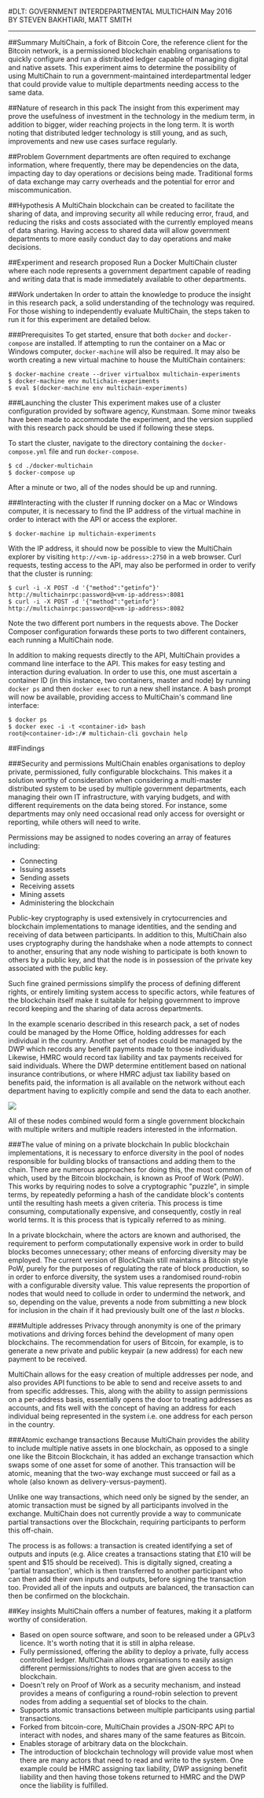 #DLT: GOVERNMENT INTERDEPARTMENTAL MULTICHAIN
May 2016  
BY STEVEN BAKHTIARI, MATT SMITH

---

##Summary
MultiChain, a fork of Bitcoin Core, the reference client for the Bitcoin network, is a permissioned blockchain enabling organisations to quickly configure and run a distributed ledger capable of managing digital and native assets. This experiment aims to determine the possibility of using MultiChain to run a government-maintained interdepartmental ledger that could provide value to multiple departments needing access to the same data.

##Nature of research in this pack
The insight from this experiment may prove the usefulness of investment in the technology in the medium term, in addition to bigger, wider reaching projects in the long term. It is worth noting that distributed ledger technology is still young, and as such, improvements and new use cases surface regularly.

##Problem
Government departments are often required to exchange information, where frequently, there may be dependencies on the data, impacting day to day operations or decisions being made. Traditional forms of data exchange may carry overheads and the potential for error and miscommunication.

##Hypothesis
A MultiChain blockchain can be created to facilitate the sharing of data, and improving security all while reducing error, fraud, and reducing the risks and costs associated with the currently employed means of data sharing. Having access to shared data will allow government departments to more easily conduct day to day operations and make decisions.

##Experiment and research proposed
Run a Docker MultiChain cluster where each node represents a government department capable of reading and writing data that is made immediately available to other departments.

##Work undertaken
In order to attain the knowledge to produce the insight in this research pack, a solid understanding of the technology was required. For those wishing to independently evaluate MultiChain, the steps taken to run it for this experiment are detailed below.

###Prerequisites
To get started, ensure that both `docker` and `docker-compose` are installed. If attempting to run the container on a Mac or Windows computer, `docker-machine` will also be required. It may also be worth creating a new virtual machine to house the MultiChain containers:

```
$ docker-machine create --driver virtualbox multichain-experiments       
$ docker-machine env multichain-experiments          
$ eval $(docker-machine env multichain-experiments)          
```

###Launching the cluster
This experiment makes use of a cluster configuration provided by software agency, Kunstmaan. Some minor tweaks have been made to accommodate the experiment, and the version supplied with this research pack should be used if following these steps.

To start the cluster, navigate to the directory containing the `docker-compose.yml` file and run `docker-compose`.

```
$ cd ./docker-multichain
$ docker-compose up
```

After a minute or two, all of the nodes should be up and running.

###Interacting with the cluster
If running docker on a Mac or Windows computer, it is necessary to find the IP address of the virtual machine in order to interact with the API or access the explorer.

```
$ docker-machine ip multichain-experiments
```

With the IP address, it should now be possible to view the MultiChain explorer by visiting `http://<vm-ip-address>:2750` in a web browser. Curl requests, testing access to the API, may also be performed in order to verify that the cluster is running:

```
$ curl -i -X POST -d '{"method":"getinfo"}' http://multichainrpc:password@<vm-ip-address>:8081
$ curl -i -X POST -d '{"method":"getinfo"}' http://multichainrpc:password@<vm-ip-address>:8082
```

Note the two different port numbers in the requests above. The Docker Composer configuration forwards these ports to two different containers, each running a MultiChain node.

In addition to making requests directly to the API, MultiChain provides a command line interface to the API. This makes for easy testing and interaction during evaluation. In order to use this, one must ascertain a container ID (in this instance, two containers, master and node) by running `docker ps` and then `docker exec` to run a new shell instance. A bash prompt will now be available, providing access to MultiChain's command line interface:

```
$ docker ps
$ docker exec -i -t <container-id> bash
root@<container-id>:/# multichain-cli govchain help
```

##Findings

###Security and permissions
MultiChain enables organisations to deploy private, permissioned, fully configurable blockchains. This makes it a solution worthy of consideration when considering a multi-master distributed system to be used by multiple government departments, each managing their own IT infrastructure, with varying budgets, and with different requirements on the data being stored. For instance, some departments may only need occasional read only access for oversight or reporting, while others will need to write. 

Permissions may be assigned to nodes covering an array of features including:

* Connecting
* Issuing assets
* Sending assets
* Receiving assets
* Mining assets
* Administering the blockchain

Public-key cryptography is used extensively in crytocurrencies and blockchain implementations to manage identities, and the sending and receiving of data between participants. In addition to this, MultiChain also uses cryptography during the handshake when a node attempts to connect to another, ensuring that any node wishing to participate is both known to others by a public key, and that the node is in possession of the private key associated with the public key.

Such fine grained permissions simplify the process of defining different rights, or entirely limiting system access to specific actors, while features of the blockchain itself make it suitable for helping government to improve record keeping and the sharing of data across departments. 

In the example scenario described in this research pack, a set of nodes could be managed by the Home Office, holding addresses for each individual in the country. Another set of nodes could be managed by the DWP which records any benefit payments made to those individuals. Likewise, HMRC would record tax liability and tax payments received for said individuals. Where the DWP determine entitlement based on national insurance contributions, or where HMRC adjust tax liability based on benefits paid, the information is all available on the network without each department having to explicitly compile and send the data to each another.

![](./assets/gov-blockchain.png)

All of these nodes combined would form a single government blockchain with multiple writers and multiple readers interested in the information.

###The value of mining on a private blockchain
In public blockchain implementations, it is necessary to enforce diversity in the pool of nodes responsible for building blocks of transactions and adding them to the chain. There are numerous approaches for doing this, the most common of which, used by the Bitcoin blockchain, is known as Proof of Work (PoW). This works by requiring nodes to solve a cryptographic "puzzle", in simple terms, by repeatedly peforming a hash of the candidate block's contents until the resulting hash meets a given criteria. This process is time consuming, computationally expensive, and consequently, costly in real world terms. It is this process that is typically referred to as mining.

In a private blockchain, where the actors are known and authorised, the requirement to perform computationally expensive work in order to build blocks becomes unnecessary; other means of enforcing diversity may be employed. The current version of BlockChain still maintains a Bitcoin style PoW, purely for the purposes of regulating the rate of block production, so in order to enforce diversity, the system uses a randomised round-robin with a configurable diversity value. This value represents the proportion of nodes that would need to collude in order to undermind the network, and so, depending on the value, prevents a node from submitting a new block for inclusion in the chain if it had previously built one of the last *n* blocks.

###Multiple addresses
Privacy through anonymity is one of the primary motivations and driving forces behind the development of many open blockchains. The recommendation for users of Bitcoin, for example, is to generate a new private and public keypair (a new address) for each new payment to be received. 

MultiChain allows for the easy creation of multiple addresses per node, and also provides API functions to be able to send and receive assets to and from specific addresses. This, along with the ability to assign permissions on a per-address basis, essentially opens the door to treating addresses as accounts, and fits well with the concept of having an address for each individual being represented in the system i.e. one address for each person in the country.

###Atomic exchange transactions
Because MultiChain provides the ability to include multiple native assets in one blockchain, as opposed to a single one like the Bitcoin Blockchain, it has added an exchange transaction which swaps some of one asset for some of another. This transaction will be atomic, meaning that the two-way exchange must succeed or fail as a whole (also known as delivery-versus-payment).

Unlike one way transactions, which need only be signed by the sender, an atomic transaction must be signed by all participants involved in the exchange. MultiChain does not currently provide a way to communicate partial transactions over the Blockchain, requiring participants to perform this off-chain.

The process is as follows: a transaction is created identifying a set of outputs and inputs (e.g. Alice creates a transactions stating that £10 will be spent and $15 should be received). This is digitally signed, creating a 'partial transaction', which is then transferred to another participant who can then add their own inputs and outputs, before signing the transaction too. Provided all of the inputs and outputs are balanced, the transaction can then be confirmed on the blockchain.

##Key insights
MultiChain offers a number of features, making it a platform worthy of consideration.

* Based on open source software, and soon to be released under a GPLv3 licence. It's worth noting that it is still in alpha release.
* Fully permissioned, offering the ability to deploy a private, fully access controlled ledger. MultiChain allows organisations to easily assign different permissions/rights to nodes that are given access to the blockchain.
* Doesn't rely on Proof of Work as a security mechanism, and instead provides a means of configuring a round-robin selection to prevent nodes from adding a sequential set of blocks to the chain.
* Supports atomic transactions between multiple participants using partial transactions.
* Forked from bitcoin-core, MultiChain provides a JSON-RPC API to interact with nodes, and shares many of the same features as Bitcoin.
* Enables storage of arbitrary data on the blockchain. 
* The introduction of blockchain technology will provide value most when there are many actors that need to read and write to the system. One example could be HMRC assigning tax liability, DWP assigning benefit liability and then having those tokens returned to HMRC and the DWP once the liability is fulfilled.
